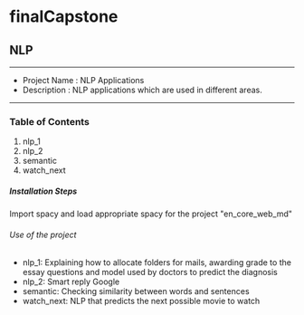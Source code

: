 # finalCapstone

## NLP

---

- Project Name : NLP Applications
- Description : NLP applications which are used in different areas.

---

### Table of Contents

1. nlp_1
2. nlp_2
3. semantic
4. watch_next

##### Installation Steps

Import spacy and load appropriate spacy for the project "en_core_web_md"

###### Use of the project

- nlp_1: Explaining how to allocate folders for mails, awarding grade to the essay questions and model used by doctors to predict the diagnosis
- nlp_2: Smart reply Google
- semantic: Checking similarity between words and sentences
- watch_next: NLP that predicts the next possible movie to watch
